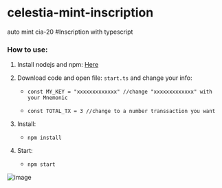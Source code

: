 # celestia-mint-inscription
auto mint cia-20 #Inscription with typescript



### How to use:


1. Install nodejs and npm: [Here](https://phoenixnap.com/kb/install-node-js-npm-on-windows)


2. Download code and open file: `start.ts` and change your info:

    -  `const MY_KEY = "xxxxxxxxxxxxx" //change "xxxxxxxxxxxxx" with your Mnemonic`
    
    -  `const TOTAL_TX = 3 //change to a number transsaction you want`

3. Install:
    -  `npm install`

4. Start:
    -  `npm start`

![image](https://github.com/solotop999/celestia-mint-inscription/assets/24671262/a5785558-4c95-4fde-8399-9eb1b5389e4d)
